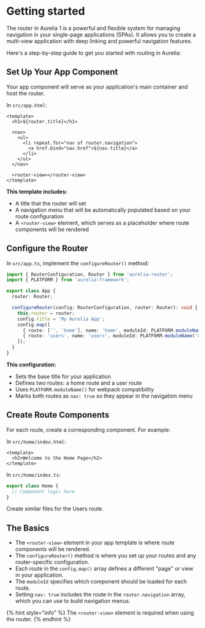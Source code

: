 # Getting started

The router in Aurelia 1 is a powerful and flexible system for managing navigation in your single-page applications (SPAs). It allows you to create a multi-view application with deep linking and powerful navigation features.&#x20;

Here's a step-by-step guide to get you started with routing in Aurelia:

## Set Up Your App Component

Your app component will serve as your application's main container and host the router.

In `src/app.html`:

```markup
<template>
  <h1>${router.title}</h1>
  
  <nav>
    <ul>
      <li repeat.for="nav of router.navigation">
        <a href.bind="nav.href">${nav.title}</a>
      </li>
    </ul>
  </nav>

  <router-view></router-view>
</template>
```

**This template includes:**

* A title that the router will set
* A navigation menu that will be automatically populated based on your route configuration
* A `<router-view>` element, which serves as a placeholder where route components will be rendered

## Configure the Router

In `src/app.ts`, implement the `configureRouter()` method:

```typescript
import { RouterConfiguration, Router } from 'aurelia-router';
import { PLATFORM } from 'aurelia-framework';

export class App {
  router: Router;

  configureRouter(config: RouterConfiguration, router: Router): void {
    this.router = router;
    config.title = 'My Aurelia App';
    config.map([
      { route: ['', 'home'], name: 'home', moduleId: PLATFORM.moduleName('home/index'), nav: true, title: 'Home' },
      { route: 'users', name: 'users', moduleId: PLATFORM.moduleName('users/index'), nav: true, title: 'Users' }
    ]);
  }
}
```

**This configuration:**

* Sets the base title for your application
* Defines two routes: a home route and a user route
* Uses `PLATFORM.moduleName()` for webpack compatibility
* Marks both routes as `nav: true` so they appear in the navigation menu

## Create Route Components

For each route, create a corresponding component. For example:

In `src/home/index.html`:

```markup
<template>
  <h2>Welcome to the Home Page</h2>
</template>
```

In `src/home/index.ts`:

```typescript
export class Home {
  // Component logic here
}
```

Create similar files for the Users route.

## The Basics

* The `<router-view>` element in your app template is where route components will be rendered.
* The `configureRouter()` method is where you set up your routes and any router-specific configuration.
* Each route in the `config.map()` array defines a different "page" or view in your application.
* The `moduleId` specifies which component should be loaded for each route.
* Setting `nav: true` includes the route in the `router.navigation` array, which you can use to build navigation menus.

{% hint style="info" %}
The `<router-view>` element is required when using the router.
{% endhint %}


